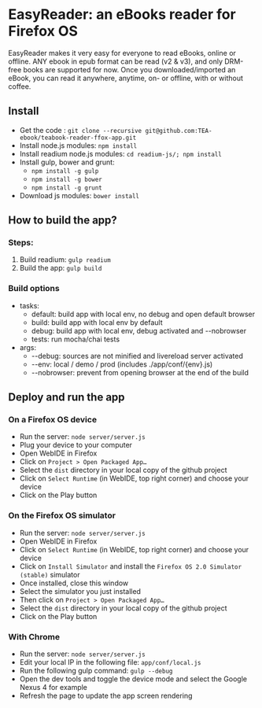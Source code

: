 # EasyReader: an eBooks reader for Firefox OS

EasyReader makes it very easy for everyone to read eBooks, online or offline. ANY ebook in epub format can be read (v2 & v3), and only DRM-free books are supported for now. Once you downloaded/imported an eBook, you can read it anywhere, anytime, on- or offline, with or without coffee.


## Install

  * Get the code : `git clone --recursive git@github.com:TEA-ebook/teabook-reader-ffox-app.git`
  * Install node.js modules: `npm install`
  * Install readium node.js modules: `cd readium-js/; npm install`
  * Install gulp, bower and grunt:
    * `npm install -g gulp`
    * `npm install -g bower`
    * `npm install -g grunt`
  * Download js modules: `bower install`

## How to build the app?

### Steps:
 1. Build readium: `gulp readium`
 2. Build the app: `gulp build`

### Build options
  * tasks:
    * default: build app with local env, no debug and open default browser
    * build: build app with local env by default
    * debug: build app with local env, debug activated and --nobrowser
    * tests: run mocha/chai tests
  * args:
    * --debug: sources are not minified and livereload server activated
    * --env: local / demo / prod (includes ./app/conf/{env}.js)
    * --nobrowser: prevent from opening browser at the end of the build

## Deploy and run the app


### On a Firefox OS device
  * Run the server: `node server/server.js`
  * Plug your device to your computer
  * Open WebIDE in Firefox
  * Click on `Project > Open Packaged App…`
  * Select the `dist` directory in your local copy of the github project
  * Click on `Select Runtime` (in WebIDE, top right corner) and choose your device
  * Click on the Play button

### On the Firefox OS simulator
  * Run the server: `node server/server.js`
  * Open WebIDE in Firefox
  * Click on `Select Runtime` (in WebIDE, top right corner) and choose your device
  * Click on `Install Simulator` and install the `Firefox OS 2.0 Simulator (stable)` simulator
  * Once installed, close this window
  * Select the simulator you just installed
  * Then click on `Project > Open Packaged App…`
  * Select the `dist` directory in your local copy of the github project
  * Click on the Play button

### With Chrome
  * Run the server: `node server/server.js`
  * Edit your local IP in the following file: `app/conf/local.js`
  * Run the following gulp command: `gulp --debug`
  * Open the dev tools and toggle the device mode and select the Google Nexus 4 for example
  * Refresh the page to update the app screen rendering
